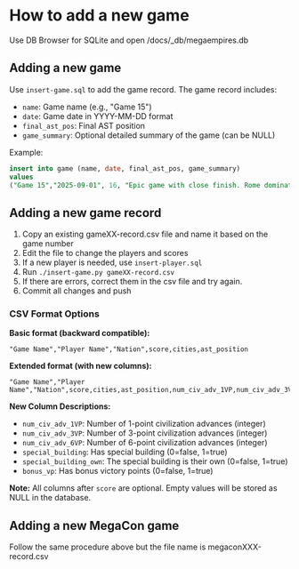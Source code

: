 # How to add a new game

Use DB Browser for SQLite and open /docs/_db/megaempires.db

## Adding a new game

Use `insert-game.sql` to add the game record. The game record includes:
- `name`: Game name (e.g., "Game 15")
- `date`: Game date in YYYY-MM-DD format
- `final_ast_pos`: Final AST position
- `game_summary`: Optional detailed summary of the game (can be NULL)

Example:
```sql
insert into game (name, date, final_ast_pos, game_summary)
values
("Game 15","2025-09-01", 16, "Epic game with close finish. Rome dominated early but Egypt came back strong in the late game.")
```

## Adding a new game record

1. Copy an existing gameXX-record.csv file and name it based on the game number
2. Edit the file to change the players and scores
3. If a new player is needed, use `insert-player.sql`
4. Run `./insert-game.py gameXX-record.csv`
5. If there are errors, correct them in the csv file and try again.
6. Commit all changes and push

### CSV Format Options

**Basic format (backward compatible):**
```
"Game Name","Player Name","Nation",score,cities,ast_position
```

**Extended format (with new columns):**
```
"Game Name","Player Name","Nation",score,cities,ast_position,num_civ_adv_1VP,num_civ_adv_3VP,num_civ_adv_6VP,special_building,special_building_own,bonus_vp
```

**New Column Descriptions:**
- `num_civ_adv_1VP`: Number of 1-point civilization advances (integer)
- `num_civ_adv_3VP`: Number of 3-point civilization advances (integer)
- `num_civ_adv_6VP`: Number of 6-point civilization advances (integer)
- `special_building`: Has special building (0=false, 1=true)
- `special_building_own`: The special building is their own (0=false, 1=true)
- `bonus_vp`: Has bonus victory points (0=false, 1=true)

**Note:** All columns after `score` are optional. Empty values will be stored as NULL in the database.

## Adding a new MegaCon game

Follow the same procedure above but the file name is megaconXXX-record.csv
